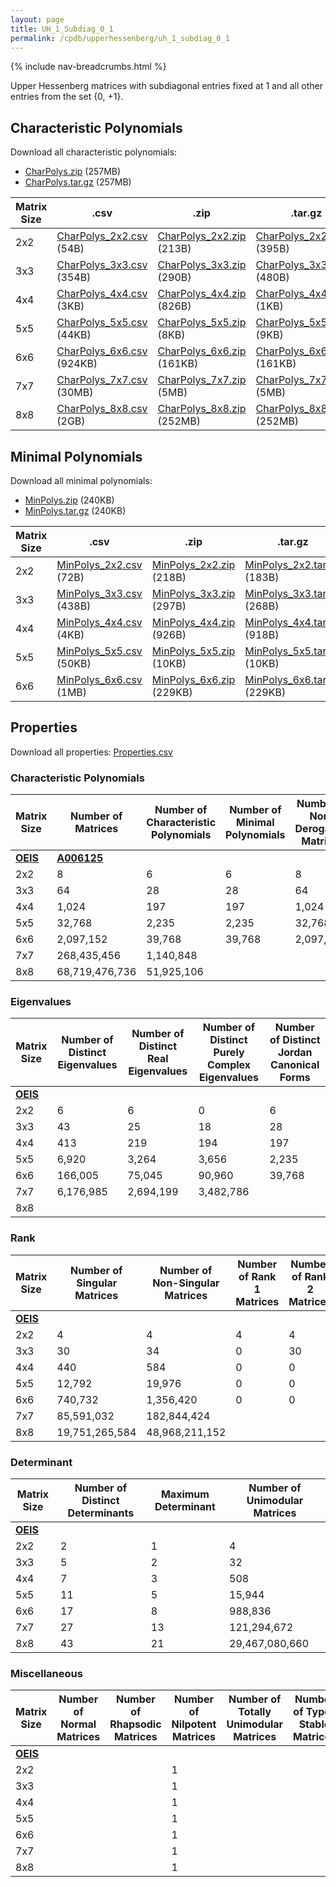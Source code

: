 ```yaml
---
layout: page
title: UH_1_Subdiag_0_1
permalink: /cpdb/upperhessenberg/uh_1_subdiag_0_1
---
```


{% include nav-breadcrumbs.html %}

Upper Hessenberg matrices with subdiagonal entries fixed at 1 and all other entries from the set {0, +1}.

## Characteristic Polynomials

Download all characteristic polynomials:
- <a href="http://cpdb.bohemianmatrices.com/UpperHessenberg/UH_1_Subdiag_0_1/Data/CharPolys.zip">CharPolys.zip</a> (257MB)
- <a href="http://cpdb.bohemianmatrices.com/UpperHessenberg/UH_1_Subdiag_0_1/Data/CharPolys.tar.gz">CharPolys.tar.gz</a> (257MB)

| Matrix Size | .csv | .zip | .tar.gz |
| --- | --- | --- | --- |
| 2x2 | <a href="http://cpdb.bohemianmatrices.com/UpperHessenberg/UH_1_Subdiag_0_1/Data/CharPolys_2x2.csv">CharPolys_2x2.csv</a> (54B)| <a href="http://cpdb.bohemianmatrices.com/UpperHessenberg/UH_1_Subdiag_0_1/Data/CharPolys_2x2.zip">CharPolys_2x2.zip</a> (213B)| <a href="http://cpdb.bohemianmatrices.com/UpperHessenberg/UH_1_Subdiag_0_1/Data/CharPolys_2x2.tar.gz">CharPolys_2x2.tar.gz</a> (395B) |
| 3x3 | <a href="http://cpdb.bohemianmatrices.com/UpperHessenberg/UH_1_Subdiag_0_1/Data/CharPolys_3x3.csv">CharPolys_3x3.csv</a> (354B)| <a href="http://cpdb.bohemianmatrices.com/UpperHessenberg/UH_1_Subdiag_0_1/Data/CharPolys_3x3.zip">CharPolys_3x3.zip</a> (290B)| <a href="http://cpdb.bohemianmatrices.com/UpperHessenberg/UH_1_Subdiag_0_1/Data/CharPolys_3x3.tar.gz">CharPolys_3x3.tar.gz</a> (480B) |
| 4x4 | <a href="http://cpdb.bohemianmatrices.com/UpperHessenberg/UH_1_Subdiag_0_1/Data/CharPolys_4x4.csv">CharPolys_4x4.csv</a> (3KB)| <a href="http://cpdb.bohemianmatrices.com/UpperHessenberg/UH_1_Subdiag_0_1/Data/CharPolys_4x4.zip">CharPolys_4x4.zip</a> (826B)| <a href="http://cpdb.bohemianmatrices.com/UpperHessenberg/UH_1_Subdiag_0_1/Data/CharPolys_4x4.tar.gz">CharPolys_4x4.tar.gz</a> (1KB) |
| 5x5 | <a href="http://cpdb.bohemianmatrices.com/UpperHessenberg/UH_1_Subdiag_0_1/Data/CharPolys_5x5.csv">CharPolys_5x5.csv</a> (44KB)| <a href="http://cpdb.bohemianmatrices.com/UpperHessenberg/UH_1_Subdiag_0_1/Data/CharPolys_5x5.zip">CharPolys_5x5.zip</a> (8KB)| <a href="http://cpdb.bohemianmatrices.com/UpperHessenberg/UH_1_Subdiag_0_1/Data/CharPolys_5x5.tar.gz">CharPolys_5x5.tar.gz</a> (9KB) |
| 6x6 | <a href="http://cpdb.bohemianmatrices.com/UpperHessenberg/UH_1_Subdiag_0_1/Data/CharPolys_6x6.csv">CharPolys_6x6.csv</a> (924KB)| <a href="http://cpdb.bohemianmatrices.com/UpperHessenberg/UH_1_Subdiag_0_1/Data/CharPolys_6x6.zip">CharPolys_6x6.zip</a> (161KB)| <a href="http://cpdb.bohemianmatrices.com/UpperHessenberg/UH_1_Subdiag_0_1/Data/CharPolys_6x6.tar.gz">CharPolys_6x6.tar.gz</a> (161KB) |
| 7x7 | <a href="http://cpdb.bohemianmatrices.com/UpperHessenberg/UH_1_Subdiag_0_1/Data/CharPolys_7x7.csv">CharPolys_7x7.csv</a> (30MB)| <a href="http://cpdb.bohemianmatrices.com/UpperHessenberg/UH_1_Subdiag_0_1/Data/CharPolys_7x7.zip">CharPolys_7x7.zip</a> (5MB)| <a href="http://cpdb.bohemianmatrices.com/UpperHessenberg/UH_1_Subdiag_0_1/Data/CharPolys_7x7.tar.gz">CharPolys_7x7.tar.gz</a> (5MB) |
| 8x8 | <a href="http://cpdb.bohemianmatrices.com/UpperHessenberg/UH_1_Subdiag_0_1/Data/CharPolys_8x8.csv">CharPolys_8x8.csv</a> (2GB)| <a href="http://cpdb.bohemianmatrices.com/UpperHessenberg/UH_1_Subdiag_0_1/Data/CharPolys_8x8.zip">CharPolys_8x8.zip</a> (252MB)| <a href="http://cpdb.bohemianmatrices.com/UpperHessenberg/UH_1_Subdiag_0_1/Data/CharPolys_8x8.tar.gz">CharPolys_8x8.tar.gz</a> (252MB) |

## Minimal Polynomials

Download all minimal polynomials:
- <a href="http://cpdb.bohemianmatrices.com/UpperHessenberg/UH_1_Subdiag_0_1/Data/MinPolys.zip">MinPolys.zip</a> (240KB)
- <a href="http://cpdb.bohemianmatrices.com/UpperHessenberg/UH_1_Subdiag_0_1/Data/MinPolys.tar.gz">MinPolys.tar.gz</a> (240KB)

| Matrix Size | .csv | .zip | .tar.gz |
| --- | --- | --- | --- |
| 2x2 | <a href="http://cpdb.bohemianmatrices.com/UpperHessenberg/UH_1_Subdiag_0_1/Data/MinPolys_2x2.csv">MinPolys_2x2.csv</a> (72B)| <a href="http://cpdb.bohemianmatrices.com/UpperHessenberg/UH_1_Subdiag_0_1/Data/MinPolys_2x2.zip">MinPolys_2x2.zip</a> (218B)| <a href="http://cpdb.bohemianmatrices.com/UpperHessenberg/UH_1_Subdiag_0_1/Data/MinPolys_2x2.tar.gz">MinPolys_2x2.tar.gz</a> (183B) |
| 3x3 | <a href="http://cpdb.bohemianmatrices.com/UpperHessenberg/UH_1_Subdiag_0_1/Data/MinPolys_3x3.csv">MinPolys_3x3.csv</a> (438B)| <a href="http://cpdb.bohemianmatrices.com/UpperHessenberg/UH_1_Subdiag_0_1/Data/MinPolys_3x3.zip">MinPolys_3x3.zip</a> (297B)| <a href="http://cpdb.bohemianmatrices.com/UpperHessenberg/UH_1_Subdiag_0_1/Data/MinPolys_3x3.tar.gz">MinPolys_3x3.tar.gz</a> (268B) |
| 4x4 | <a href="http://cpdb.bohemianmatrices.com/UpperHessenberg/UH_1_Subdiag_0_1/Data/MinPolys_4x4.csv">MinPolys_4x4.csv</a> (4KB)| <a href="http://cpdb.bohemianmatrices.com/UpperHessenberg/UH_1_Subdiag_0_1/Data/MinPolys_4x4.zip">MinPolys_4x4.zip</a> (926B)| <a href="http://cpdb.bohemianmatrices.com/UpperHessenberg/UH_1_Subdiag_0_1/Data/MinPolys_4x4.tar.gz">MinPolys_4x4.tar.gz</a> (918B) |
| 5x5 | <a href="http://cpdb.bohemianmatrices.com/UpperHessenberg/UH_1_Subdiag_0_1/Data/MinPolys_5x5.csv">MinPolys_5x5.csv</a> (50KB)| <a href="http://cpdb.bohemianmatrices.com/UpperHessenberg/UH_1_Subdiag_0_1/Data/MinPolys_5x5.zip">MinPolys_5x5.zip</a> (10KB)| <a href="http://cpdb.bohemianmatrices.com/UpperHessenberg/UH_1_Subdiag_0_1/Data/MinPolys_5x5.tar.gz">MinPolys_5x5.tar.gz</a> (10KB) |
| 6x6 | <a href="http://cpdb.bohemianmatrices.com/UpperHessenberg/UH_1_Subdiag_0_1/Data/MinPolys_6x6.csv">MinPolys_6x6.csv</a> (1MB)| <a href="http://cpdb.bohemianmatrices.com/UpperHessenberg/UH_1_Subdiag_0_1/Data/MinPolys_6x6.zip">MinPolys_6x6.zip</a> (229KB)| <a href="http://cpdb.bohemianmatrices.com/UpperHessenberg/UH_1_Subdiag_0_1/Data/MinPolys_6x6.tar.gz">MinPolys_6x6.tar.gz</a> (229KB) |



## Properties

Download all properties: <a href="http://cpdb.bohemianmatrices.com/UpperHessenberg/UH_1_Subdiag_0_1/Properties.csv">Properties.csv</a>

### Characteristic Polynomials

| Matrix Size | Number of Matrices | Number of Characteristic Polynomials | Number of Minimal Polynomials | Number of Non-Derogatory Matrices | Maximum Characteristic Height |
| --- | --- | --- | --- | --- | --- |
| [__OEIS__](https://oeis.org/) | [__A006125__](https://oeis.org/A006125) | | | | |
| 2x2 | 8 | 6 | 6 | 8 | 2 |
| 3x3 | 64 | 28 | 28 | 64 | 3 |
| 4x4 | 1,024 | 197 | 197 | 1,024 | 6 |
| 5x5 | 32,768 | 2,235 | 2,235 | 32,768 | 13 |
| 6x6 | 2,097,152 | 39,768 | 39,768 | 2,097,152 | 27 |
| 7x7 | 268,435,456 | 1,140,848 | | | 55 |
| 8x8 | 68,719,476,736 | 51,925,106 | | | 120 |

### Eigenvalues

| Matrix Size | Number of Distinct Eigenvalues | Number of Distinct Real Eigenvalues | Number of Distinct Purely Complex Eigenvalues | Number of Distinct Jordan Canonical Forms |
| --- | --- | --- | --- | --- |
| [__OEIS__](https://oeis.org/) | | | | |
| 2x2 | 6 | 6 | 0 | 6 |
| 3x3 | 43 | 25 | 18 | 28 |
| 4x4 | 413 | 219 | 194 | 197 |
| 5x5 | 6,920 | 3,264 | 3,656 | 2,235 |
| 6x6 | 166,005 | 75,045 | 90,960 | 39,768 |
| 7x7 | 6,176,985 | 2,694,199 | 3,482,786 | |
| 8x8 | | | | |

### Rank

| Matrix Size | Number of Singular Matrices | Number of Non-Singular Matrices | Number of Rank 1 Matrices | Number of Rank 2 Matrices | Number of Rank 3 Matrices | Number of Rank 4 Matrices | Number of Rank 5 Matrices | Number of Rank 6 Matrices | Number of Rank 7 Matrices | Number of Rank 8 Matrices |
| --- | --- | --- | --- | --- | --- | --- | --- | --- | --- | --- |
| [__OEIS__](https://oeis.org/) | | | | | | | | | | |
| 2x2 | 4 | 4 | 4 | 4 | | | | | | |
| 3x3 | 30 | 34 | 0 | 30 | 34 | | | | | |
| 4x4 | 440 | 584 | 0 | 0 | 440 | 584 | | | | |
| 5x5 | 12,792 | 19,976 | 0 | 0 | 0 | 12,792 | 19,976 | | | |
| 6x6 | 740,732 | 1,356,420 | 0 | 0 | 0 | 0 | 740,732 | 1,356,420 | | |
| 7x7 | 85,591,032 | 182,844,424 | | | | | | | | |
| 8x8 | 19,751,265,584 | 48,968,211,152 | | | | | | | | |

### Determinant

| Matrix Size | Number of Distinct Determinants | Maximum Determinant | Number of Unimodular Matrices |
| --- | --- | --- | --- |
| [__OEIS__](https://oeis.org/) | | | |
| 2x2 | 2 | 1 | 4 |
| 3x3 | 5 | 2 | 32 |
| 4x4 | 7 | 3 | 508 |
| 5x5 | 11 | 5 | 15,944 |
| 6x6 | 17 | 8 | 988,836 |
| 7x7 | 27 | 13 | 121,294,672 |
| 8x8 | 43 | 21 | 29,467,080,660 |

### Miscellaneous

| Matrix Size | Number of Normal Matrices | Number of Rhapsodic Matrices | Number of Nilpotent Matrices | Number of Totally Unimodular Matrices | Number of Type I Stable Matrices | Number of Type II Stable Matrices |
| --- | --- | --- | --- | --- | --- | --- |
| [__OEIS__](https://oeis.org/) | | | | | | |
| 2x2 | | | 1 | | | |
| 3x3 | | | 1 | | | |
| 4x4 | | | 1 | | | |
| 5x5 | | | 1 | | | |
| 6x6 | | | 1 | | | |
| 7x7 | | | 1 | | | |
| 8x8 | | | 1 | | | |
